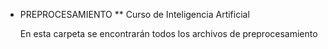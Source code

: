 * PREPROCESAMIENTO
  ** Curso de Inteligencia Artificial

  En esta carpeta se encontrarán todos los archivos de preprocesamiento
